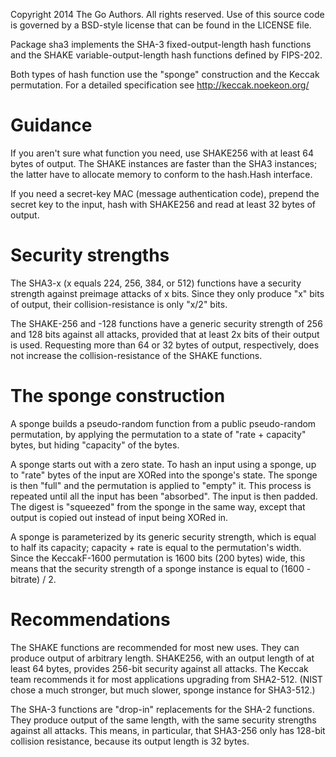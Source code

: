 Copyright 2014 The Go Authors. All rights reserved.
Use of this source code is governed by a BSD-style
license that can be found in the LICENSE file.

Package sha3 implements the SHA-3 fixed-output-length hash functions and
the SHAKE variable-output-length hash functions defined by FIPS-202.

Both types of hash function use the "sponge" construction and the Keccak
permutation. For a detailed specification see http://keccak.noekeon.org/

# Guidance

If you aren't sure what function you need, use SHAKE256 with at least 64
bytes of output. The SHAKE instances are faster than the SHA3 instances;
the latter have to allocate memory to conform to the hash.Hash interface.

If you need a secret-key MAC (message authentication code), prepend the
secret key to the input, hash with SHAKE256 and read at least 32 bytes of
output.

# Security strengths

The SHA3-x (x equals 224, 256, 384, or 512) functions have a security
strength against preimage attacks of x bits. Since they only produce "x"
bits of output, their collision-resistance is only "x/2" bits.

The SHAKE-256 and -128 functions have a generic security strength of 256 and
128 bits against all attacks, provided that at least 2x bits of their output
is used.  Requesting more than 64 or 32 bytes of output, respectively, does
not increase the collision-resistance of the SHAKE functions.

# The sponge construction

A sponge builds a pseudo-random function from a public pseudo-random
permutation, by applying the permutation to a state of "rate + capacity"
bytes, but hiding "capacity" of the bytes.

A sponge starts out with a zero state. To hash an input using a sponge, up
to "rate" bytes of the input are XORed into the sponge's state. The sponge
is then "full" and the permutation is applied to "empty" it. This process is
repeated until all the input has been "absorbed". The input is then padded.
The digest is "squeezed" from the sponge in the same way, except that output
is copied out instead of input being XORed in.

A sponge is parameterized by its generic security strength, which is equal
to half its capacity; capacity + rate is equal to the permutation's width.
Since the KeccakF-1600 permutation is 1600 bits (200 bytes) wide, this means
that the security strength of a sponge instance is equal to (1600 - bitrate) / 2.

# Recommendations

The SHAKE functions are recommended for most new uses. They can produce
output of arbitrary length. SHAKE256, with an output length of at least
64 bytes, provides 256-bit security against all attacks.  The Keccak team
recommends it for most applications upgrading from SHA2-512. (NIST chose a
much stronger, but much slower, sponge instance for SHA3-512.)

The SHA-3 functions are "drop-in" replacements for the SHA-2 functions.
They produce output of the same length, with the same security strengths
against all attacks. This means, in particular, that SHA3-256 only has
128-bit collision resistance, because its output length is 32 bytes.